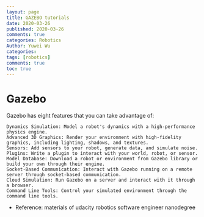 ```yaml
---
layout: page
title: GAZEBO tutorials
date: 2020-03-26
published: 2020-03-26
comments: true
categories: Robotics
Author: Yuwei Wu
categories: 
tags: [robotics]
comments: true
toc: true
---
```


# Gazebo 

Gazebo has eight features that you can take advantage of:

    Dynamics Simulation: Model a robot's dynamics with a high-performance physics engine.
    Advanced 3D Graphics: Render your environment with high-fidelity graphics, including lighting, shadows, and textures.
    Sensors: Add sensors to your robot, generate data, and simulate noise.
    Plugins: Write a plugin to interact with your world, robot, or sensor.
    Model Database: Download a robot or environment from Gazebo library or build your own through their engine.
    Socket-Based Communication: Interact with Gazebo running on a remote server through socket-based communication.
    Cloud Simulation: Run Gazebo on a server and interact with it through a browser.
    Command Line Tools: Control your simulated environment through the command line tools.





- Reference: materials of udacity robotics software engineer nanodegree
